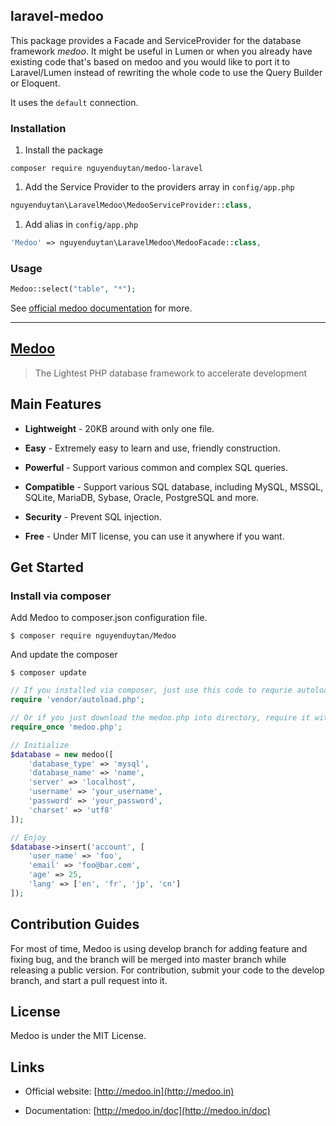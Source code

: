 ## laravel-medoo
This package provides a Facade and ServiceProvider for the database framework *medoo*. It might be useful in Lumen
or when you already have existing code that's based on medoo and you would like to port it to Laravel/Lumen instead of rewriting the whole code to use the Query Builder or Eloquent.

It uses the `default` connection.

### Installation
1. Install the package

`composer require nguyenduytan/medoo-laravel`

1. Add the Service Provider to the providers array in `config/app.php`

```php
nguyenduytan\LaravelMedoo\MedooServiceProvider::class,
```

1. Add alias in `config/app.php`

```php
'Medoo' => nguyenduytan\LaravelMedoo\MedooFacade::class,
```

### Usage

```php
Medoo::select("table", "*");
```

See [official medoo documentation](http://medoo.in/doc) for more.

---


## [Medoo](http://medoo.in)

> The Lightest PHP database framework to accelerate development

## Main Features

* **Lightweight** - 20KB around with only one file.

* **Easy** - Extremely easy to learn and use, friendly construction.

* **Powerful** - Support various common and complex SQL queries.

* **Compatible** - Support various SQL database, including MySQL, MSSQL, SQLite, MariaDB, Sybase, Oracle, PostgreSQL and more.

* **Security** - Prevent SQL injection.

* **Free** - Under MIT license, you can use it anywhere if you want.

## Get Started

### Install via composer

Add Medoo to composer.json configuration file.
```
$ composer require nguyenduytan/Medoo
```

And update the composer
```
$ composer update
```

```php
// If you installed via composer, just use this code to requrie autoloader on the top of your projects.
require 'vendor/autoload.php';

// Or if you just download the medoo.php into directory, require it with the correct path.
require_once 'medoo.php';

// Initialize
$database = new medoo([
    'database_type' => 'mysql',
    'database_name' => 'name',
    'server' => 'localhost',
    'username' => 'your_username',
    'password' => 'your_password',
    'charset' => 'utf8'
]);

// Enjoy
$database->insert('account', [
    'user_name' => 'foo',
    'email' => 'foo@bar.com',
    'age' => 25,
    'lang' => ['en', 'fr', 'jp', 'cn']
]);
```

## Contribution Guides

For most of time, Medoo is using develop branch for adding feature and fixing bug, and the branch will be merged into master branch while releasing a public version. For contribution, submit your code to the develop branch, and start a pull request into it.

## License

Medoo is under the MIT License.

## Links

* Official website: [http://medoo.in](http://medoo.in)

* Documentation: [http://medoo.in/doc](http://medoo.in/doc)